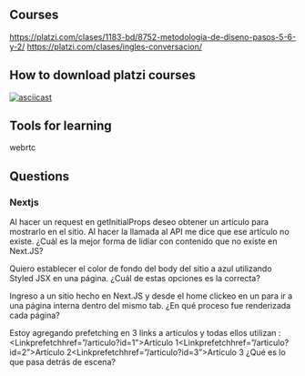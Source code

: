 ## Courses

https://platzi.com/clases/1183-bd/8752-metodologia-de-diseno-pasos-5-6-y-2/
https://platzi.com/clases/ingles-conversacion/

## How to download platzi courses

[![asciicast](https://cdn-b-east.streamable.com/image/el3xb_first.jpg?token=f7VbJ1WUmUaIpBCXWNXEEQ&expires=1550444421)](https://cdn-b-east.streamable.com/video/mp4/el3xb.mp4?token=VIMgDATVRryNxVF05g4HIg&expires=1550444324)

## Tools for learning

webrtc

## Questions

### Nextjs

Al hacer un request en getInitialProps deseo obtener un artículo para mostrarlo en el sitio. Al hacer la llamada al API me dice que ese artículo no existe. ¿Cuál es la mejor forma de lidiar con contenido que no existe en Next.JS?

Quiero establecer el color de fondo del body del sitio a azul utilizando Styled JSX en una página. ¿Cuál de estas opciones es la correcta?

Ingreso a un sitio hecho en Next.JS y desde el home clickeo en un <Link> para ir a una página interna dentro del mismo tab. ¿En qué proceso fue renderizada cada página?

Estoy agregando prefetching en 3 links a artículos y todas ellos utilizan <Link prefetch>:
<Linkprefetchhref=”/articulo?id=1”><a>Artículo 1</a></Link><Linkprefetchhref=”/articulo?id=2”><a>Artículo 2</a></Link><Linkprefetchhref=”/articulo?id=3”><a>Artículo 3</a></Link>
¿Qué es lo que pasa detrás de escena?
